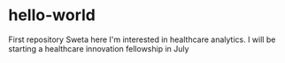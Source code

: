 # hello-world
First repository
Sweta here
I'm interested in healthcare analytics.
I will be starting a healthcare innovation fellowship in July
